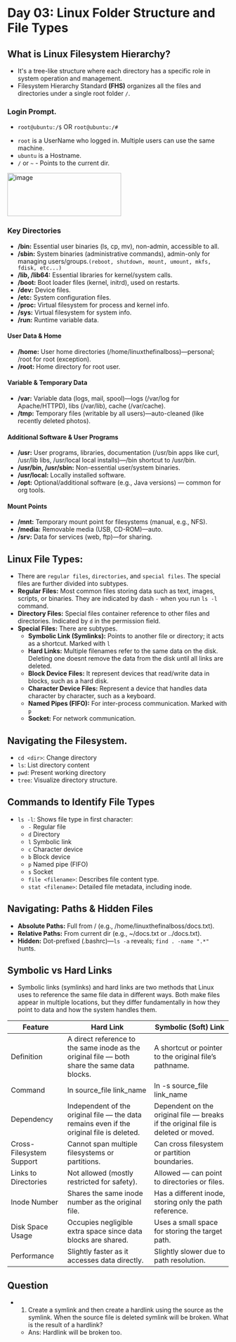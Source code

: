 # Day 03: Linux Folder Structure and File Types

## What is Linux Filesystem Hierarchy?
- It's a tree-like structure where each directory has a specific role in system operation and management.
- Filesystem Hierarchy Standard **(FHS)** organizes all the files and directories under a single root folder `/`.

### Login Prompt.
* `root@ubuntu:/$` OR `root@ubuntu:/#`
- `root` is a UserName who logged in. Multiple users can use the same machine.
- `ubuntu` is a Hostname.
- `/` or `~` - Points to the current dir.

 <img width="259" height="98" alt="image" src="https://github.com/user-attachments/assets/707af81a-7d3a-4099-9eb2-cea66dcf6c10" />

### Key Directories
- **/bin:** Essential user binaries (ls, cp, mv), non-admin, accessible to all.
- **/sbin:** System binaries (administrative commands), admin-only for managing users/groups.`(reboot, shutdown, mount, umount, mkfs, fdisk, etc...)`
- **/lib, /lib64:** Essential libraries for kernel/system calls.
- **/boot:** Boot loader files (kernel, initrd), used on restarts.
- **/dev:** Device files.
- **/etc:** System configuration files.
- **/proc:** Virtual filesystem for process and kernel info.
- **/sys:** Virtual filesystem for system info.
- **/run:** Runtime variable data.

#### User Data & Home
- **/home:** User home directories (/home/linuxthefinalboss)—personal; /root for root (exception).
- **/root:** Home directory for root user.
 
#### Variable & Temporary Data
- **/var:** Variable data (logs, mail, spool)—logs (/var/log for Apache/HTTPD), libs (/var/lib), cache (/var/cache).
- **/tmp:** Temporary files (writable by all users)—auto-cleaned (like recently deleted photos).
  
#### Additional Software & User Programs
- **/usr:** User programs, libraries, documentation (/usr/bin apps like curl, /usr/lib libs, /usr/local local installs)—/bin shortcut to /usr/bin.
- **/usr/bin, /usr/sbin:** Non-essential user/system binaries.
- **/usr/local:** Locally installed software.
- **/opt:** Optional/additional software (e.g., Java versions) — common for org tools.

#### Mount Points
- **/mnt:** Temporary mount point for filesystems (manual, e.g., NFS).
- **/media:** Removable media (USB, CD-ROM)—auto.
- **/srv:** Data for services (web, ftp)—for sharing.

## Linux File Types:
- There are `regular files`, `directories`, and `special files`. The special files are further divided into subtypes.
- **Regular Files:** Most common files storing data such as text, images, scripts, or binaries. They are indicated by dash `-` when you run `ls -l` command.
- **Directory Files:** Special files container reference to other files and directories. Indicated by `d` in the permission field.
- **Special Files:** There are subtypes.
  - **Symbolic Link (Symlinks):** Points to another file or directory; it acts as a shortcut. Marked with `l`
  - **Hard Links:** Multiple filenames refer to the same data on the disk. Deleting one doesnt remove the data from the disk until all links are deleted.
  - **Block Device Files:** It represent devices that read/write data in blocks, such as a hard disk.
  - **Character Device Files:** Represent a device that handles data character by character, such as a keyboard.
  - **Named Pipes (FIFO):** For inter-process communication. Marked with `p`
  - **Socket:** For network communication.
 
## Navigating the Filesystem.
- `cd <dir>`: Change directory
- `ls`: List directory content
- `pwd`: Present working directory
- `tree`: Visualize directory structure.

## Commands to Identify File Types
- `ls -l`: Shows file type in first character:
    - `-` Regular file
    - `d` Directory
    - `l` Symbolic link
    - `c` Character device
    - `b` Block device
    - `p` Named pipe (FIFO)
    - `s` Socket
  - `file <filename>`: Describes file content type.
  - `stat <filename>`: Detailed file metadata, including inode.

## Navigating: Paths & Hidden Files
- **Absolute Paths:** Full from / (e.g., /home/linuxthefinalboss/docs.txt).
- **Relative Paths:** From current dir (e.g., ~/docs.txt or ../docs.txt).
- **Hidden:** Dot-prefixed (.bashrc)—`ls -a` reveals; `find . -name ".*"` hunts.

## Symbolic vs Hard Links
- Symbolic links (symlinks) and hard links are two methods that Linux uses to reference the same file data in different ways. Both make files appear in multiple locations, but they differ fundamentally in how they point to data and how the system handles them.

|Feature                   |  Hard Link                                                                                     |  Symbolic (Soft) Link      |                                                       
|--------------------------|------------------------------------------------------------------------------------------------|---------------------------------------------------------------------------------|
Definition                |  A direct reference to the same inode as the original file — both share the same data blocks.  |  A shortcut or pointer to the original file’s pathname.                           
Command                   |  ln source_file link_name                                                                      |  ln -s source_file link_name                                                      
Dependency                |  Independent of the original file — the data remains even if the original file is deleted.     |  Dependent on the original file — breaks if the original file is deleted or moved.
Cross-Filesystem Support  |  Cannot span multiple filesystems or partitions.                                               |  Can cross filesystem or partition boundaries.                                    
Links to Directories      |  Not allowed (mostly restricted for safety).                                                   |  Allowed — can point to directories or files.                                     
Inode Number              |  Shares the same inode number as the original file.                                            |  Has a different inode, storing only the path reference.                          
Disk Space Usage          |  Occupies negligible extra space since data blocks are shared.                                 |  Uses a small space for storing the target path.                                    
Performance               |  Slightly faster as it accesses data directly.                                                 |  Slightly slower due to path resolution.                                         

## Question
- 1) Create a symlink and then create a hardlink using the source as the symlink. When the source file is deleted symlink will be broken. What is the result of a hardlink?
  - Ans: Hardlink will be broken too.

